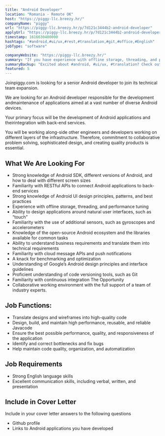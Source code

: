 ```yaml
---
title: "Android Developer"
location: "Romania - Remote OK"
host: "https://piggy-llc.breezy.hr/"
companyName: "piggy"
url: "https://piggy-llc.breezy.hr/p/7d121c3444b2-android-developer"
applyUrl: "https://piggy-llc.breezy.hr/p/7d121c3444b2-android-developer/apply"
timestamp: 1616630400000
hashtags: "#android,#ui/ux,#rest,#translation,#git,#office,#English"
jobType: "software"

companyWebsite: "https://piggy-llc.breezy.hr/"
summary: "If you have experience with offline storage, threading, and performance tuning, Piggy has a job opening for an Android Developer"
summaryBackup: "Excited about #android, #ui/ux, #translation? Check out this job post!"
featured: 5
---
```


Joinpiggy.com is looking for a senior Android developer to join its technical team expansion. 

We are looking for an Android developer responsible for the development andmaintenance of applications aimed at a vast number of diverse Android devices.

Your primary focus will be the development of Android applications and theirintegration with back-end services. 

You will be working along-side other engineers and developers working on different layers of the infrastructure. Therefore, commitment to collaborative problem solving, sophisticated design, and creating quality products is essential.

## What We Are Looking For

* Strong knowledge of Android SDK, different versions of Android, and how to deal with different screen sizes
* Familiarity with RESTful APIs to connect Android applications to back-end services
* Strong knowledge of Android UI design principles, patterns, and best practices
* Experience with offline storage, threading, and performance tuning
* Ability to design applications around natural user interfaces, such as “touch”
* Familiarity with the use of additional sensors, such as gyroscopes and accelerometers
* Knowledge of the open-source Android ecosystem and the libraries available for common tasks
* Ability to understand business requirements and translate them into technical requirements
* Familiarity with cloud message APIs and push notifications
* A knack for benchmarking and optimization
* Understanding of Google’s Android design principles and interface guidelines
* Proficient understanding of code versioning tools, such as Git
* Familiarity with continuous integration The Opportunity
* Collaborative working environment with the full support of a team of industry experts.

## Job Functions:

* Translate designs and wireframes into high-quality code
* Design, build, and maintain high performance, reusable, and reliable Javacode
* Ensure the best possible performance, quality, and responsiveness of the application
* Identify and correct bottlenecks and fix bugs
* Help maintain code quality, organization, and automatization

## Job Requirements

* Strong English language skills
* Excellent communication skills, including verbal, written, and presentation
 
## Include in Cover Letter

Include in your cover letter answers to the following questions

* Github profile
* Links to Android applications you have developed
